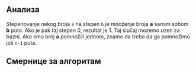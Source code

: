 ## Анализа

Stepenovanje nekog broja `a` na stepen `b` je množenje broja **a** samim sobom **b**  puta.
Ako je pak taj stepen 0, rezultat je 1. Taj slučaj mozemo uzeti za bazni.
Ako smo broj **a** pomnožili jednom, znamo da treba da ga pomnožimo još `n-1` puta.

## Смернице за алгоритам
